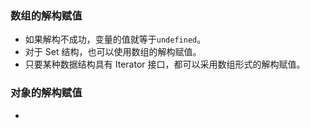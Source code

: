 ### 数组的解构赋值

- 如果解构不成功，变量的值就等于`undefined`。
- 对于 Set 结构，也可以使用数组的解构赋值。
- 只要某种数据结构具有 Iterator 接口，都可以采用数组形式的解构赋值。

### 对象的解构赋值

- 